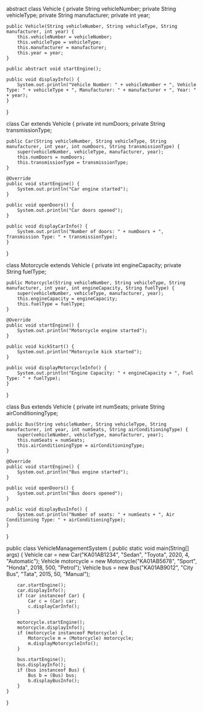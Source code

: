  abstract class Vehicle {
    private String vehicleNumber;
    private String vehicleType;
    private String manufacturer;
    private int year;

    public Vehicle(String vehicleNumber, String vehicleType, String manufacturer, int year) {
        this.vehicleNumber = vehicleNumber;
        this.vehicleType = vehicleType;
        this.manufacturer = manufacturer;
        this.year = year;
    }

    public abstract void startEngine();

    public void displayInfo() {
        System.out.println("Vehicle Number: " + vehicleNumber + ", Vehicle Type: " + vehicleType + ", Manufacturer: " + manufacturer + ", Year: " + year);
    }
}

class Car extends Vehicle {
    private int numDoors;
    private String transmissionType;

    public Car(String vehicleNumber, String vehicleType, String manufacturer, int year, int numDoors, String transmissionType) {
        super(vehicleNumber, vehicleType, manufacturer, year);
        this.numDoors = numDoors;
        this.transmissionType = transmissionType;
    }

    @Override
    public void startEngine() {
        System.out.println("Car engine started");
    }

    public void openDoors() {
        System.out.println("Car doors opened");
    }

    public void displayCarInfo() {
        System.out.println("Number of doors: " + numDoors + ", Transmission Type: " + transmissionType);
    }
}

 class Motorcycle extends Vehicle {
    private int engineCapacity;
    private String fuelType;

    public Motorcycle(String vehicleNumber, String vehicleType, String manufacturer, int year, int engineCapacity, String fuelType) {
        super(vehicleNumber, vehicleType, manufacturer, year);
        this.engineCapacity = engineCapacity;
        this.fuelType = fuelType;
    }

    @Override
    public void startEngine() {
        System.out.println("Motorcycle engine started");
    }

    public void kickStart() {
        System.out.println("Motorcycle kick started");
    }

    public void displayMotorcycleInfo() {
        System.out.println("Engine Capacity: " + engineCapacity + ", Fuel Type: " + fuelType);
    }
}

 class Bus extends Vehicle {
    private int numSeats;
    private String airConditioningType;

    public Bus(String vehicleNumber, String vehicleType, String manufacturer, int year, int numSeats, String airConditioningType) {
        super(vehicleNumber, vehicleType, manufacturer, year);
        this.numSeats = numSeats;
        this.airConditioningType = airConditioningType;
    }

    @Override
    public void startEngine() {
        System.out.println("Bus engine started");
    }

    public void openDoors() {
        System.out.println("Bus doors opened");
    }

    public void displayBusInfo() {
        System.out.println("Number of seats: " + numSeats + ", Air Conditioning Type: " + airConditioningType);
    }
}

public class VehicleManagementSystem {
    public static void main(String[] args) {
        Vehicle car = new Car("KA01AB1234", "Sedan", "Toyota", 2020, 4, "Automatic");
        Vehicle motorcycle = new Motorcycle("KA01AB5678", "Sport", "Honda", 2018, 500, "Petrol");
        Vehicle bus = new Bus("KA01AB9012", "City Bus", "Tata", 2015, 50, "Manual");

        car.startEngine();
        car.displayInfo();
        if (car instanceof Car) {
            Car c = (Car) car;
            c.displayCarInfo();
        }

        motorcycle.startEngine();
        motorcycle.displayInfo();
        if (motorcycle instanceof Motorcycle) {
            Motorcycle m = (Motorcycle) motorcycle;
            m.displayMotorcycleInfo();
        }

        bus.startEngine();
        bus.displayInfo();
        if (bus instanceof Bus) {
            Bus b = (Bus) bus;
            b.displayBusInfo();
        }
    }
}
